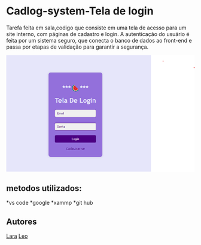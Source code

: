 # Cadlog-system-Tela de login

Tarefa feita em sala,codigo que consiste em uma tela de acesso para um site interno, com páginas de cadastro e login. A autenticação do usuário é feita por um sistema seguro, que conecta o banco de dados ao front-end e passa por etapas de validação para garantir a segurança.

![img](img/tela-login.png)

## 


## 

## metodos utilizados:
*vs code 
*google
*xammp
*git hub
## Autores
[Lara](https://github.com/laraassuncao18)
[Leo](https://github.com/LeonardoRochaMarista)